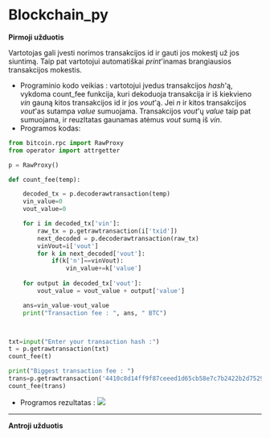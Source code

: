 # Blockchain_py

**Pirmoji užduotis**

Vartotojas gali įvesti norimos transakcijos id ir gauti jos mokestį už jos siuntimą. Taip pat vartotojui automatiškai *print*'inamas brangiausios transakcijos mokestis.

* Programinio kodo veikias : vartotojui įvedus transakcijos *hash*'ą, vykdoma count_fee funkcija, kuri dekoduoja transakcija ir iš kiekvieno *vin* gauną kitos transakcijos id ir jos *vout*'ą. Jei *n* ir kitos transakcijos *vout*'as sutampa *value* sumuojama. Transakcijos *vout*'ų *value* taip pat sumuojama, ir reuzltatas gaunamas atėmus *vout* sumą  iš *vin*.
* Programos kodas:

```py
from bitcoin.rpc import RawProxy
from operator import attrgetter

p = RawProxy()

def count_fee(temp):

	decoded_tx = p.decoderawtransaction(temp)
	vin_value=0
	vout_value=0

	for i in decoded_tx['vin']:
		raw_tx = p.getrawtransaction(i['txid'])
		next_decoded = p.decoderawtransaction(raw_tx)
		vinVout=i['vout']
		for k in next_decoded['vout']:
			if(k['n']==vinVout):
				vin_value+=k['value']
	
	for output in decoded_tx['vout']:
		vout_value = vout_value + output['value']

	ans=vin_value-vout_value
	print("Transaction fee : ", ans, " BTC") 



txt=input("Enter your transaction hash :")
t = p.getrawtransaction(txt)
count_fee(t)

print("Biggest transaction fee : ")
trans=p.getrawtransaction('4410c8d14ff9f87ceeed1d65cb58e7c7b2422b2d7529afc675208ce2ce09ed7d')
count_fee(trans)

```

* Programos rezultatas : 
![](https://user-images.githubusercontent.com/45967745/70716132-688eac00-1cf4-11ea-93f1-368e7b5a7b0e.png)

___

**Antroji užduotis**


